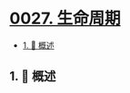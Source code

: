 # [0027. 生命周期](https://github.com/Tdahuyou/TNotes.react/tree/main/notes/0027.%20%E7%94%9F%E5%91%BD%E5%91%A8%E6%9C%9F)

<!-- region:toc -->

- [1. 📝 概述](#1--概述)

<!-- endregion:toc -->

## 1. 📝 概述
